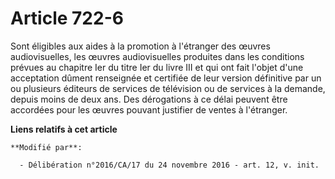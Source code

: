 # Article 722-6

Sont éligibles aux aides à la promotion à l'étranger des œuvres audiovisuelles, les œuvres audiovisuelles produites dans les
conditions prévues au chapitre Ier du titre Ier du livre III et qui ont fait l'objet d'une acceptation dûment renseignée et
certifiée de leur version définitive par un ou plusieurs éditeurs de services de télévision ou de services à la demande,
depuis moins de deux ans. Des dérogations à ce délai peuvent être accordées pour les œuvres pouvant justifier de ventes à
l'étranger.

**Liens relatifs à cet article**

	**Modifié par**:

	  - Délibération n°2016/CA/17 du 24 novembre 2016 - art. 12, v. init.

